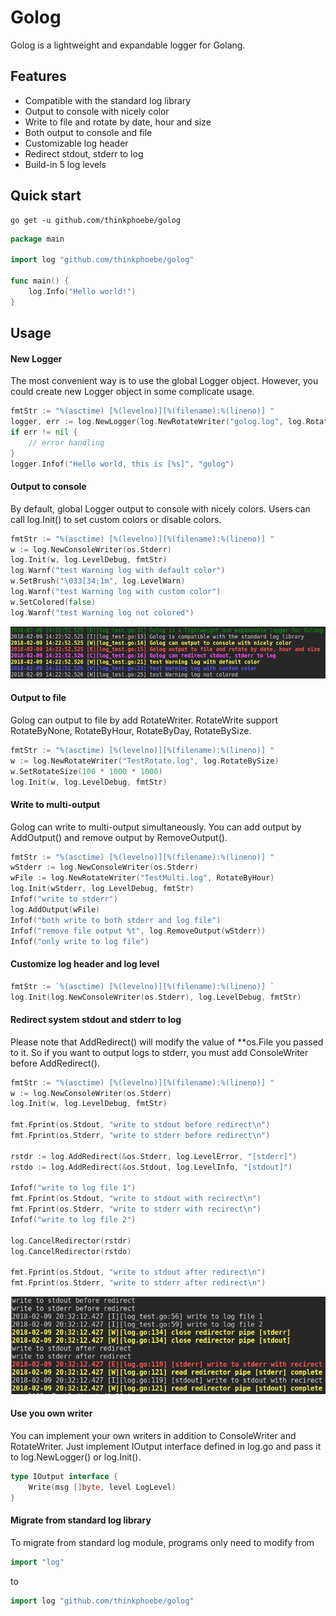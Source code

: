 # Golog
Golog is a lightweight and expandable logger for Golang.

## Features
* Compatible with the standard log library
* Output to console with nicely color
* Write to file and rotate by date, hour and size
* Both output to console and file
* Customizable log header
* Redirect stdout, stderr to log
* Build-in 5 log levels

## Quick start
```
go get -u github.com/thinkphoebe/golog
```
```go
package main

import log "github.com/thinkphoebe/golog"

func main() {
    log.Info("Hello world!")
}
```

## Usage
#### New Logger
The most convenient way is to use the global Logger object. However, you could create new Logger object in some complicate usage.
```go
fmtStr := "%(asctime) [%(levelno)][%(filename):%(lineno)] "
logger, err := log.NewLogger(log.NewRotateWriter("golog.log", log.RotateByHour), log.LevelDebug, fmtStr)
if err != nil {
    // error handling
}
logger.Infof("Hello world, this is [%s]", "golog")
```

#### Output to console
By default, global Logger output to console with nicely colors. Users can call log.Init() to set custom colors or disable colors.

```go
fmtStr := "%(asctime) [%(levelno)][%(filename):%(lineno)] "
w := log.NewConsoleWriter(os.Stderr)
log.Init(w, log.LevelDebug, fmtStr)
log.Warnf("test Warning log with default color")
w.SetBrush("\033[34;1m", log.LevelWarn)
log.Warnf("test Warning log with custom color")
w.SetColored(false)
log.Warnf("test Warning log not colored")
```
![Console colored](https://raw.githubusercontent.com/thinkphoebe/golog/master/console.png)

#### Output to file
Golog can output to file by add RotateWriter. RotateWrite support RotateByNone, RotateByHour, RotateByDay, RotateBySize.
```go
fmtStr := "%(asctime) [%(levelno)][%(filename):%(lineno)] "
w := log.NewRotateWriter("TestRotate.log", log.RotateBySize)
w.SetRotateSize(100 * 1000 * 1000)
log.Init(w, log.LevelDebug, fmtStr)
```

#### Write to multi-output
Golog can write to multi-output simultaneously. You can add output by AddOutput() and remove output by RemoveOutput().
```go
fmtStr := "%(asctime) [%(levelno)][%(filename):%(lineno)] "
wStderr := log.NewConsoleWriter(os.Stderr)
wFile := log.NewRotateWriter("TestMulti.log", RotateByHour)
log.Init(wStderr, log.LevelDebug, fmtStr)
Infof("write to stderr")
log.AddOutput(wFile)
Infof("both write to both stderr and log file")
Infof("remove file output %t", log.RemoveOutput(wStderr))
Infof("only write to log file")
```

#### Customize log header and log level
```go
fmtStr := `%(asctime) [%(levelno)][%(filename):%(lineno)] `
log.Init(log.NewConsoleWriter(os.Stderr), log.LevelDebug, fmtStr)
```

#### Redirect system stdout and stderr to log
Please note that AddRedirect() will modify the value of **os.File you passed to it. So if you want to output logs to stderr, you must add ConsoleWriter before AddRedirect().
```go
fmtStr := "%(asctime) [%(levelno)][%(filename):%(lineno)] "
w := log.NewConsoleWriter(os.Stderr)
log.Init(w, log.LevelDebug, fmtStr)

fmt.Fprint(os.Stdout, "write to stdout before redirect\n")
fmt.Fprint(os.Stderr, "write to stderr before redirect\n")

rstdr := log.AddRedirect(&os.Stderr, log.LevelError, "[stderr]")
rstdo := log.AddRedirect(&os.Stdout, log.LevelInfo, "[stdout]")

Infof("write to log file 1")
fmt.Fprint(os.Stdout, "write to stdout with recirect\n")
fmt.Fprint(os.Stderr, "write to stderr with recirect\n")
Infof("write to log file 2")

log.CancelRedirector(rstdr)
log.CancelRedirector(rstdo)

fmt.Fprint(os.Stdout, "write to stdout after redirect\n")
fmt.Fprint(os.Stderr, "write to stderr after redirect\n")
```
![Console colored](https://raw.githubusercontent.com/thinkphoebe/golog/master/redirect.png)
    
#### Use you own writer
You can implement your own writers in addition to ConsoleWriter and RotateWriter. Just implement IOutput interface defined in log.go and pass it to log.NewLogger() or log.Init().
```go
type IOutput interface {
	Write(msg []byte, level LogLevel)
}
```

#### Migrate from standard log library
To migrate from standard log module, programs only need to modify from
```go
import "log"
```
to
```go
import log "github.com/thinkphoebe/golog"
```
